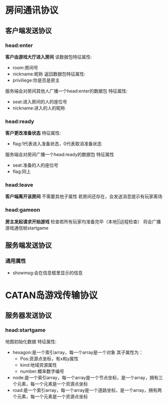 # 房间通讯协议
## 客户端发送协议


### head:enter
**客户由游戏大厅进入房间**
该数据包特征属性:
- room:房间号
- nickname:昵称
返回数据包特征属性:
- priviliege:你是否是房主

服务端会对房间其他人广播一个head:enter的数据包
特征属性:
- seat:进入房间的人的座位号
- nickname:进入的人的昵称

### head:ready
**客户更改准备状态**
特征属性:
- flag:1代表进入准备状态，0代表取消准备状态

服务端会对房间广播一个head:ready的数据包
特征属性
- seat:准备的人的座位号
- flag:同上
### head:leave
**客户端离开该房间**
不需要其他子属性
若房间还存在，会发送消息提示有玩家离场

### head:gameon
**房主发起请求开始游戏**
检查若所有玩家均准备完毕（本地||远程检查）
将会广播游戏通信帧startgame

## 服务端发送协议
### 通用属性
- showmsg:会在信息框里显示的信息



# CATAN岛游戏传输协议
## 服务器发送协议
### head:startgame
地图初始化数据
特征属性:
- hexagon:是一个索引array，每一个array是一个对象
    其子属性为：
    - Pos:资源点坐标，有x和y属性
    - kind:地域资源属性
    - number:概率数字编号
- node:是一个索引array，每一个array是一个节点坐标，是一个array，拥有三个元素，每一个元素是一个资源点坐标
- road:是一个索引array，每一个array是一个道路坐标，是一个array，拥有两个元素，每一个元素是一个资源点坐标

